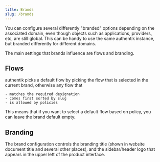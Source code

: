 ```yaml
---
title: Brands
slug: /brands
---
```


You can configure several differently "branded" options depending on the associated domain, even though objects such as applications, providers, etc, are still global. This can be handy to use the same authentik instance, but branded differently for different domains.

The main settings that brands influence are flows and branding.

## Flows

authentik picks a default flow by picking the flow that is selected in the current brand, otherwise any flow that

    - matches the required designation
    - comes first sorted by slug
    - is allowed by policies

This means that if you want to select a default flow based on policy, you can leave the brand default empty.

## Branding

The brand configuration controls the branding title (shown in website document title and several other places), and the sidebar/header logo that appears in the upper left of the product interface.
